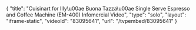 {
    "title": "Cuisinart for Illy\u00ae Buona Tazza\u00ae Single Serve Espresso and Coffee Machine (EM-400) Infomercial Video",
    "type": "solo",
    "layout": "iframe-static",
    "videoId": "83095641",
    "url": "\/tvpembed\/83095641"
}